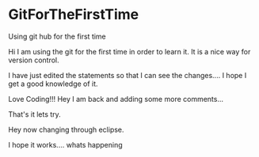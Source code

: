 # GitForTheFirstTime
Using git hub for the first time


Hi I am using the git for the first time in order to learn it. It is a nice way for version control.

I have just edited the statements so that I can see the changes.... I hope I get a good knowledge of it.

Love Coding!!!
Hey I am back and adding some more comments...

That's it lets try.

Hey now changing through eclipse.

I hope it works....
whats happening

